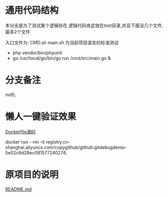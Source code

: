 # 通用代码结构
本分支是为了测试某个逻辑存在
逻辑代码肯定放在test目录,并且下面没几个文件,最多2个文件

入口文件为: CMD.sh
main.sh 为当前项目语言的标准测试

* php vendor/bin/phpunit
* go /usr/local/go/bin/go run /root/src/main.go &

# 分支备注
md5;

# 懒人一键验证效果

[Dockerfile源码](./Dockerfile)

docker run --rm  -it   registry.cn-shanghai.aliyuncs.com/copygithub/github:gitdebugdemo-5e02c6d28ec081577240274;


# 原项目的说明

[README.md](./READMEOLD.md)